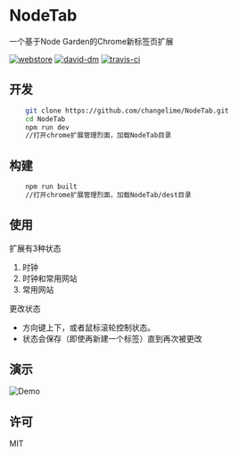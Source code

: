 # NodeTab
一个基于Node Garden的Chrome新标签页扩展

[![webstore][webstore-badge]][webstore-link]
[![david-dm][david-dm-badge]][david-dm-link]
[![travis-ci][travis-ci-badge]][travis-ci-link]

## 开发
```sh
    git clone https://github.com/changelime/NodeTab.git
    cd NodeTab
    npm run dev
    //打开chrome扩展管理烈面，加载NodeTab目录
```

## 构建
```sh
    npm run built
    //打开chrome扩展管理烈面，加载NodeTab/dest目录
```

## 使用
扩展有3种状态

1. 时钟
1. 时钟和常用网站
1. 常用网站

更改状态
* 方向键上下，或者鼠标滚轮控制状态。
* 状态会保存（即使再新建一个标签）直到再次被更改

## 演示
![Demo](http://i.imgur.com/BXIfaSY.gif)

## 许可
MIT


<!-- Link -->
[webstore-badge]:     https://img.shields.io/chrome-web-store/v/blnaigipibhidkmocpndbblfkpmghaom.svg
[webstore-link]:      https://chrome.google.com/webstore/detail/nodetab/blnaigipibhidkmocpndbblfkpmghaom
[david-dm-badge]:     https://david-dm.org/changelime/NodeTab/dev-status.svg
[david-dm-link]:      https://david-dm.org/changelime/NodeTab?type=dev
[travis-ci-badge]:    https://api.travis-ci.org/changelime/NodeTab.svg
[travis-ci-link]:     https://travis-ci.org/changelime/NodeTab

